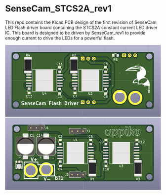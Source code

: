 # SenseCam_STCS2A_rev1

This repo contains the Kicad PCB design of the first revision of SenseCam LED Flash driver board containing the STCS2A constant current LED driver IC. This board is designed to be driven by SenseCam_rev1 to provide enough current to drive the LEDs for a powerful flash.

![SenseCam_STCS2A_rev1 back](Images/SenseCam_STCS2A_rev1_back.png)
![SenseCam_STCS2A_rev1 front](Images/SenseCam_STCS2A_rev1_front.png)
